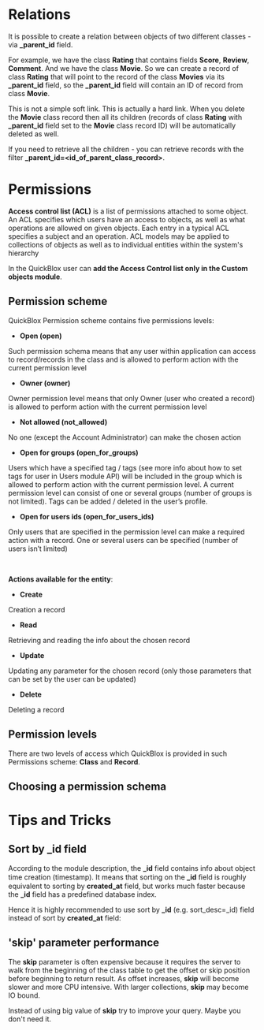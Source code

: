 <span id="Relations" class="on_page_navigation"></span>
# Relations 
It is possible to create a relation between objects of two different classes  - via **_parent_id** field. 

For example, we have the class **Rating** that contains fields **Score**, **Review**, **Comment**. And we have the class **Movie**. So we can create a record of class **Rating** that will point to the record of the class **Movies** via its **_parent_id** field, so the **_parent_id** field will contain an ID of record from class **Movie**.

This is not a simple soft link. This is actually a hard link. When you delete the **Movie** class record then all its children (records of class **Rating** with **_parent_id** field set to the **Movie** class record ID) will be automatically deleted as well. 

If you need to retrieve all the children - you can retrieve records with the filter **_parent_id=<id_of_parent_class_record>**. 

<span id="Permissions" class="on_page_navigation"></span>
# Permissions 
**Access control list (ACL)** is a list of permissions attached to some object. An ACL specifies which users have an access to objects, as well as what operations are allowed on given objects. Each entry in a typical ACL specifies a subject and an operation. ACL models may be applied to collections of objects as well as to individual entities within the system's hierarchy

In the QuickBlox user can **add the Access Control list only in the Custom objects module**.

## Permission scheme 
QuickBlox Permission scheme contains five permissions levels:

* **Open (open)**

Such permission schema means that any user within application can access to record/records in the class and is allowed to perform action with the current permission level

* **Owner (owner)**

Owner permission level means that only Owner (user who created a record) is allowed to perform action with the current permission level

* **Not allowed (not_allowed)**

No one (except the Account Administrator) can make the chosen action

* **Open for groups (open_for_groups)**

Users which have a specified tag / tags (see more info about how to set tags for user in Users module API) will be included in the group which is allowed to perform action with the current permission level. A current permission level can consist of one or several groups (number of groups is not limited). Tags can be added / deleted in the user’s profile.

* **Open for users ids (open_for_users_ids)**

Only users that are specified in the permission level can make a required action with a record. One or several users can be specified (number of users isn’t limited) 

<br>

**Actions available for the entity**:

* **Create**

Creation a record

* **Read**

Retrieving and reading the info about the chosen record
    
* **Update**

Updating any parameter for the chosen record (only those parameters that can be set by the user can be updated)

* **Delete**

Deleting a record 

## Permission levels 
There are two levels of access which QuickBlox is provided in such Permissions scheme: **Class** and **Record**. 

## Choosing a permission schema

<span id="Tips_and_Tricks" class="on_page_navigation"></span>
# Tips and Tricks 

## Sort by _id field
According to the module description, the **_id** field contains info about object time creation (timestamp). It means that sorting on the **_id** ﬁeld is roughly equivalent to sorting by **created_at** field, but works much faster because the **_id** field has a predefined database index.

Hence it is highly recommended to use sort by **_id** (e.g. sort_desc=_id) field instead of sort by **created_at** field: 

## 'skip' parameter performance
The **skip** parameter is often expensive because it requires the server to walk from the beginning of the class table to get the offset or skip position before beginning to return result. As offset increases, **skip** will become slower and more CPU intensive. With larger collections, **skip** may become IO bound.

Instead of using big value of **skip** try to improve your query. Maybe you don't need it. 